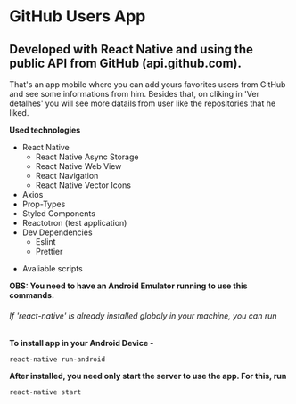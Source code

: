 # GitHub Users App

## Developed with React Native and using the public API from GitHub (api.github.com).

That's an app mobile where you can add yours favorites users from GitHub and see some informations from him. 
Besides that, on cliking in 'Ver detalhes' you will see more datails from user like the repositories that he liked.

**Used technologies**

- React Native
  - React Native Async Storage
  - React Native Web View
  - React Navigation
  - React Native Vector Icons
- Axios
- Prop-Types
- Styled Components
- Reactotron (test application)
- Dev Dependencies
  - Eslint
  - Prettier

* Avaliable scripts

**OBS: You need to have an Android Emulator running to use this commands.**

###### If 'react-native' is already installed globaly in your machine, you can run

**To install app in your Android Device -**
```
react-native run-android
```

**After installed, you need only start the server to use the app. For this, run**
```
react-native start
```
